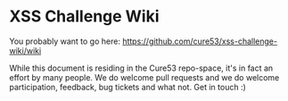 XSS Challenge Wiki
==================

You probably want to go here: https://github.com/cure53/xss-challenge-wiki/wiki

While this document is residing in the Cure53 repo-space, it's in fact an effort by many people. We do welcome pull requests and we do welcome participation, feedback, bug tickets and what not. Get in touch :)
